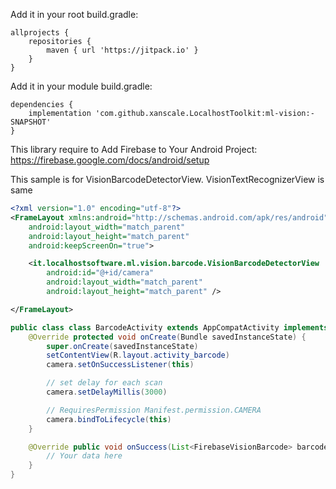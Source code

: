 Add it in your root build.gradle:
```
allprojects {
	repositories {
		maven { url 'https://jitpack.io' }
	}
}
```
Add it in your module build.gradle:
```
dependencies {
	implementation 'com.github.xanscale.LocalhostToolkit:ml-vision:-SNAPSHOT'
}
```
This library require to Add Firebase to Your Android Project:
https://firebase.google.com/docs/android/setup

This sample is for VisionBarcodeDetectorView.
VisionTextRecognizerView is same

```xml
<?xml version="1.0" encoding="utf-8"?>
<FrameLayout xmlns:android="http://schemas.android.com/apk/res/android"
    android:layout_width="match_parent"
    android:layout_height="match_parent"
    android:keepScreenOn="true">

    <it.localhostsoftware.ml.vision.barcode.VisionBarcodeDetectorView
        android:id="@+id/camera"
        android:layout_width="match_parent"
        android:layout_height="match_parent" />

</FrameLayout>
```
```java
public class class BarcodeActivity extends AppCompatActivity implements OnSuccessListener<List<FirebaseVisionBarcode>> {
	@Override protected void onCreate(Bundle savedInstanceState) {
        super.onCreate(savedInstanceState)
        setContentView(R.layout.activity_barcode)
        camera.setOnSuccessListener(this)

        // set delay for each scan
        camera.setDelayMillis(3000)

        // RequiresPermission Manifest.permission.CAMERA
        camera.bindToLifecycle(this)
    }

    @Override public void onSuccess(List<FirebaseVisionBarcode> barcodes) {
        // Your data here
    }
}
```